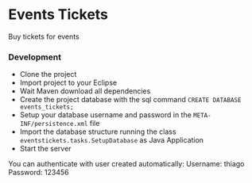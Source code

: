 # Events Tickets
Buy tickets for events

### Development

* Clone the project
* Import project to your Eclipse
* Wait Maven download all dependencies
* Create the project database with the sql command `CREATE DATABASE events_tickets;`
* Setup your database username and password in the `META-INF/persistence.xml` file
* Import the database structure running the class `eventstickets.tasks.SetupDatabase` as Java Application
* Start the server

You can authenticate with user created automatically:
Username: thiago
Password: 123456
